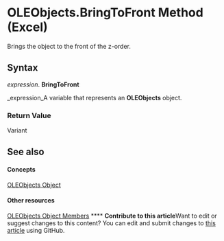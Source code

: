 
# OLEObjects.BringToFront Method (Excel)

Brings the object to the front of the z-order.


## Syntax

 _expression_. **BringToFront**

 _expression_A variable that represents an  **OLEObjects** object.


### Return Value

Variant


## See also


#### Concepts


 [OLEObjects Object](e3fcf4bd-7c96-ecb3-dc04-551f7f7348f9.md)
#### Other resources


 [OLEObjects Object Members](7c3b0619-a988-1b8c-51b1-4c8ef3180264.md)
****   **Contribute to this article**Want to edit or suggest changes to this content? You can edit and submit changes to  [this article](https://github.com/jhershey00/VBA_Excel_Test/OpenXMLCon/articles/07742776-f3fd-9260-b982-b6f791d52e40.md) using GitHub.

